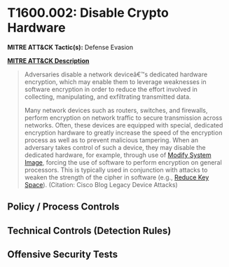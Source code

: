# T1600.002: Disable Crypto Hardware
**MITRE ATT&CK Tactic(s):** Defense Evasion

**[MITRE ATT&CK Description](https://attack.mitre.org/techniques/T1600/002)**
<blockquote>Adversaries disable a network deviceâ€™s dedicated hardware encryption, which may enable them to leverage weaknesses in software encryption in order to reduce the effort involved in collecting, manipulating, and exfiltrating transmitted data.

Many network devices such as routers, switches, and firewalls, perform encryption on network traffic to secure transmission across networks. Often, these devices are equipped with special, dedicated encryption hardware to greatly increase the speed of the encryption process as well as to prevent malicious tampering. When an adversary takes control of such a device, they may disable the dedicated hardware, for example, through use of [Modify System Image](https://attack.mitre.org/techniques/T1601), forcing the use of software to perform encryption on general processors. This is typically used in conjunction with attacks to weaken the strength of the cipher in software (e.g., [Reduce Key Space](https://attack.mitre.org/techniques/T1600/001)). (Citation: Cisco Blog Legacy Device Attacks)</blockquote>
## Policy / Process Controls
## Technical Controls (Detection Rules)

## Offensive Security Tests
